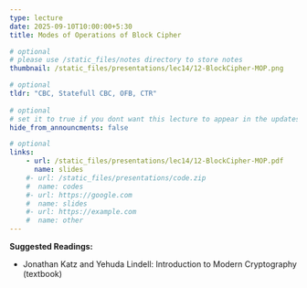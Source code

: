 ```yaml
---
type: lecture
date: 2025-09-10T10:00:00+5:30
title: Modes of Operations of Block Cipher

# optional
# please use /static_files/notes directory to store notes
thumbnail: /static_files/presentations/lec14/12-BlockCipher-MOP.png

# optional
tldr: "CBC, Statefull CBC, OFB, CTR"
  
# optional
# set it to true if you dont want this lecture to appear in the updates section
hide_from_announcments: false

# optional
links: 
    - url: /static_files/presentations/lec14/12-BlockCipher-MOP.pdf
      name: slides
    #- url: /static_files/presentations/code.zip
    #  name: codes
    #- url: https://google.com
    #  name: slides
    #- url: https://example.com
    #  name: other
---
```

<!-- Other additional contents using markdown -->
**Suggested Readings:**

- Jonathan Katz and Yehuda Lindell: Introduction to Modern Cryptography (textbook)